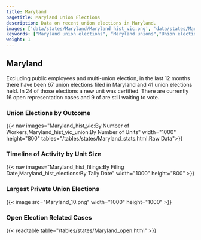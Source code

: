 ```yaml
---
title: Maryland
pagetitle: Maryland Union Elections
description: Data on recent union elections in Maryland.
images: ['data/states/Maryland/Maryland_hist_vic.png', 'data/states/Maryland/Maryland_hist_size.png', 'data/states/Maryland/Maryland_10.png']
keywords: ["Maryland union elections", "Maryland unions","Union elections"]
weight: 1
---
```

##  Maryland

Excluding public employees and multi-union election, in the last 12 months there have been 67 union elections filed in Maryland and 41 union elections held. In 24 of those elections a new unit was certified. There are currently 16 open representation cases and 9 of are still waiting to vote.

### Union Elections by Outcome
{{< nav images="Maryland_hist_vic:By Number of Workers,Maryland_hist_vic_union:By Number of Units" width="1000" height="800" tables="/tables/states/Maryland_stats.html:Raw Data">}}

### Timeline of Activity by Unit Size
{{< nav images="Maryland_hist_filings:By Filing Date,Maryland_hist_elections:By Tally Date" width="1000" height="800" >}}

### Largest Private Union Elections
{{< image src="Maryland_10.png" width="1000" height="1000"  >}}

### Open Election Related Cases
{{< readtable table="/tables/states/Maryland_open.html" >}}

